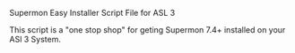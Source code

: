 Supermon Easy Installer Script File for ASL 3

This script is a "one stop shop" for geting Supermon 7.4+ installed on your ASl 3 System. 
